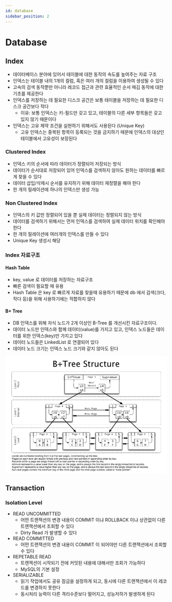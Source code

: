 ```yaml
---
id: database
sidebar_position: 2
---
```


# Database

## Index

- 데이터베이스 분야에 있어서 테이블에 대한 동작의 속도를 높여주는 자료 구조
- 인덱스는 테이블 내의 1개의 컬럼, 혹은 여러 개의 컬럼을 이용하여 생성될 수 있다
- 고속의 검색 동작뿐만 아니라 레코드 접근과 관련 효율적인 순서 매김 동작에 대한 기초를 제공한다
- 인덱스를 저장하는 데 필요한 디스크 공간은 보통 테이블을 저장하는 데 필요한 디스크 공간보다 작다
  - 이유: 보통 인덱스는 키-필드만 갖고 있고, 테이블의 다른 세부 항목들은 갖고 있지 않기 때문이다
- 인덱스는 고유 제약 조건을 실현하기 위해서도 사용된다 (Unique Key)
  - 고유 인덱스는 중복된 항목이 등록되는 것을 금지하기 때문에 인덱스의 대상인 테이블에서 고유성이 보장된다

### Clustered Index

- 인덱스 키의 순서에 따라 데이터가 정렬되어 저장되는 방식
- 데이터가 순서대로 저장되어 있어 인덱스를 검색하지 않아도 원하는 데이터를 빠르게 찾을 수 있다
- 데이터 삽입/삭제시 순서를 유지하기 위해 데이터 재정렬을 해야 한다
- 한 개의 릴레이션에 하나의 인덱스만 생성 가능

### Non Clustered Index

- 인덱스의 키 값만 정렬되어 있을 뿐 실제 데이터는 정렬되지 않는 방식
- 데이터를 검색하기 위해서는 먼저 인덱스를 검색하여 실제 데이터 위치를 확인해야 한다
- 한 개의 릴레이션에 여러개의 인덱스를 만들 수 있다
- Unique Key 생성시 해당

### Index 자료구조

#### Hash Table

- key, value 로 데이터를 저장하는 자료구조
- 빠른 검색이 필요할 때 유용
- Hash Table 은 key 로 빠르게 자료를 찾을때 유용하기 때문에 db 에서 검색(크다, 작다 등)을 위해 사용하기에는 적합하지 않다

#### B+ Tree

- DB 인덱스를 위해 자식 노드가 2개 이상인 B-Tree 를 개선시킨 자료구조이다.
- 데이터 노드만 인덱스와 함께 데이터(value)를 가지고 있고, 인덱스 노드들은 데이터를 위한 인덱스(key)만 가지고 있다
- 데이터 노드들은 LinkedList 로 연결되어 있다
- 데이터 노드 크기는 인덱스 노드 크기와 같지 않아도 된다

![cs-b+tree.png](/img/cs/cs-b+tree.png)


## Transaction

### Isolation Level

- READ UNCOMMITTED
  - 어떤 트랜잭션의 변경 내용이 COMMIT 이냐 ROLLBACK 이냐 상관없이 다른 트랜잭션에서 조회할 수 있다
  - Dirty Read 가 발생할 수 있다
- READ COMMITTED
  - 어떤 트랜잭션의 변경 내용이 COMMIT 이 되어야만 다른 트랜잭션에서 조회할 수 있다
- REPETABLE READ
  - 트랜잭션이 시작되기 전에 커밋된 내용에 대해서만 조회가 가능하다
  - MySQL의 기본 설정
- SERIALIZABLE
  - 읽기 작업에서도 공유 잠금을 설정하게 되고, 동시에 다른 트랜잭션에서 이 레코드를 변경하지 못한다
  - 동시처리 능력이 다른 격리수준보다 떨어지고, 성능저하가 발생하게 된다